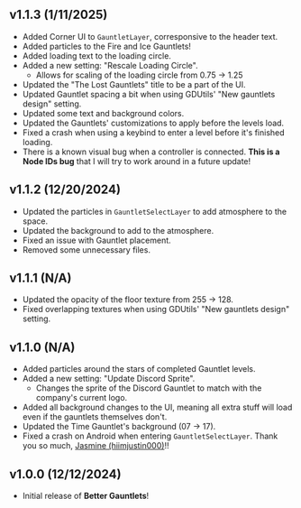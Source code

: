 ## <cg>v1.1.3</c> <cy>(1/11/2025)</c>
- Added Corner UI to `GauntletLayer`, corresponsive to the header text.
- Added particles to the <c-cc5000>Fire</c> and <c-0064cc>Ice</c> Gauntlets!
- Added loading text to the loading circle.
- Added a new setting: "Rescale Loading Circle".
    - Allows for scaling of the loading circle from 0.75 -> 1.25
- Updated the "The Lost Gauntlets" title to be a part of the UI.
- Updated Gauntlet spacing a bit when using GDUtils' "New gauntlets design" setting.
- Updated some text and background colors.
- Updated the Gauntlets' customizations to apply before the levels load.
- Fixed a crash when using a keybind to enter a level before it's finished loading.
- <cr>There is a known visual bug when a controller is connected. __This is a Node IDs bug__ that I will try to work around in a future update!</c>

## <cg>v1.1.2</c> <cy>(12/20/2024)</c>
- Updated the particles in `GauntletSelectLayer` to add atmosphere to the space.
- Updated the background to add to the atmosphere.
- Fixed an issue with Gauntlet placement.
- Removed some unnecessary files.

## <cg>v1.1.1</c> <cy>(N/A)</c>
- Updated the opacity of the floor texture from 255 -> 128.
- Fixed overlapping textures when using GDUtils' "New gauntlets design" setting.

## <cg>v1.1.0</c> <cy>(N/A)</c>
- Added particles around the stars of completed Gauntlet levels.
- Added a new setting: "Update Discord Sprite".
    - Changes the sprite of the <c-92ffff>Discord</c> Gauntlet to match with the company's current logo.
- Added all background changes to the UI, meaning all extra stuff will load even if the gauntlets themselves don't.
- Updated the <c-00ffff>Time</c> Gauntlet's background (07 -> 17).
- Fixed a crash on Android when entering `GauntletSelectLayer`. Thank you so much, [Jasmine (hiimjustin000)](user:7466002)!!

## <cg>v1.0.0</c> <cy>(12/12/2024)</c>
- Initial release of <cs>**Better Gauntlets**</c>!